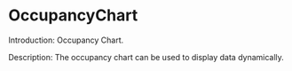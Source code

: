 # OccupancyChart

Introduction: Occupancy Chart.

Description: The occupancy chart can be used to display data dynamically.
